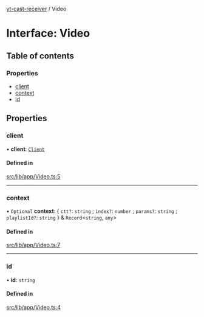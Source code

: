[yt-cast-receiver](../README.md) / Video

# Interface: Video

## Table of contents

### Properties

- [client](Video.md#client)
- [context](Video.md#context)
- [id](Video.md#id)

## Properties

### client

• **client**: [`Client`](Client.md)

#### Defined in

[src/lib/app/Video.ts:5](https://github.com/patrickkfkan/yt-cast-receiver/blob/90cf03d/src/lib/app/Video.ts#L5)

___

### context

• `Optional` **context**: { `ctt?`: `string` ; `index?`: `number` ; `params?`: `string` ; `playlistId?`: `string`  } & `Record`<`string`, `any`\>

#### Defined in

[src/lib/app/Video.ts:7](https://github.com/patrickkfkan/yt-cast-receiver/blob/90cf03d/src/lib/app/Video.ts#L7)

___

### id

• **id**: `string`

#### Defined in

[src/lib/app/Video.ts:4](https://github.com/patrickkfkan/yt-cast-receiver/blob/90cf03d/src/lib/app/Video.ts#L4)
